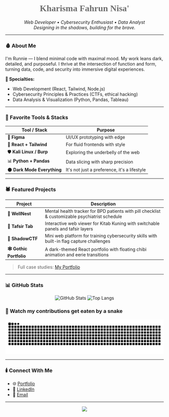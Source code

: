 <!-- Header with dark gothic flair -->
<h1 align="center" style="font-family:serif; color:#6e6e6e;">
Kharisma Fahrun Nisa'
</h1>

<p align="center">
  <i>Web Developer • Cybersecurity Enthusiast • Data Analyst</i><br>
  <i>Designing in the shadows, building for the brave.</i>
</p>

---

### 🩸 About Me

I'm Runnie — I blend minimal code with maximal mood. My work leans dark, detailed, and purposeful. I thrive at the intersection of function and form, turning data, code, and security into immersive digital experiences.

**🔧 Specialties:**
- Web Development (React, Tailwind, Node.js)
- Cybersecurity Principles & Practices (CTFs, ethical hacking)
- Data Analysis & Visualization (Python, Pandas, Tableau)

---

### 🦴 Favorite Tools & Stacks

| Tool / Stack     | Purpose                          |
|------------------|----------------------------------|
| 🖤 **Figma**       | UI/UX prototyping with edge      |
| 🔮 **React + Tailwind** | For fluid frontends with style |
| 🛡️ **Kali Linux / Burp** | Exploring the underbelly of the web |
| 📊 **Python + Pandas** | Data slicing with sharp precision |
| 🌑 **Dark Mode Everything** | It's not just a preference, it's a lifestyle |

---

### 🕷️ Featured Projects

| Project | Description |
|--------|-------------|
| **🧠 WellNest** | Mental health tracker for BPD patients with pill checklist & customizable psychiatrist schedule |
| **📜 Tafsir Tab** | Interactive web viewer for Kitab Kuning with switchable panels and tafsir layers |
| **🔐 ShadowCTF** | Mini web platform for training cybersecurity skills with built-in flag capture challenges |
| **🕸️ Gothic Portfolio** | A dark-themed React portfolio with floating chibi animation and eerie transitions |

> Full case studies: [My Portfolio]((https://myportfolyo-airenmeyy.vercel.app/))

---

### 📊 GitHub Stats

<p align="center">
  <img src="https://github-readme-stats.vercel.app/api?username=airenmeyy&show_icons=true&theme=tokyonight&hide_title=true&count_private=true" alt="GitHub Stats" />
  <img src="https://github-readme-stats.vercel.app/api/top-langs/?username=airenmeyy&layout=compact&theme=tokyonight" alt="Top Langs" />
</p>

### 🐍 Watch my contributions get eaten by a snake

<p align="center">
  <img src="https://github.com/airenmeyy/airenmeyy/raw/output/github-contribution-grid-snake.svg" alt="snake gif" />
</p>

---

### 🕯️ Connect With Me

- 🌐 [Portfolio](https://myportfolyo-airenmeyy.vercel.app/)
- 💼 [LinkedIn](https://www.linkedin.com/in/khafhrnsaa/)
- 📩 [Email](mailto:khafhrnsaa@gmail.com)

---

<p align="center">
  <img src="https://capsule-render.vercel.app/api?type=wave&color=0f0f0f&height=100&section=footer&text=Thank+You+For+Visiting&fontColor=cccccc&fontSize=20" />
</p>
